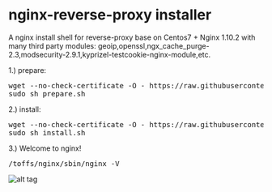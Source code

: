 # nginx-reverse-proxy installer
A nginx install shell for reverse-proxy base on Centos7 + Nginx 1.10.2 with many third party modules:
geoip,openssl,ngx_cache_purge-2.3,modsecurity-2.9.1,kyprizel-testcookie-nginx-module,etc.


1.) prepare:

<pre>
wget --no-check-certificate -O - https://raw.githubusercontent.com/jun283/nginx-reverse-proxy/master/prepare.sh 
sudo sh prepare.sh 
</pre>

2.) install:

<pre>
wget --no-check-certificate -O - https://raw.githubusercontent.com/jun283/nginx-reverse-proxy/master/install.sh 
sudo sh install.sh
</pre>


3.) Welcome to nginx!

<pre>
/toffs/nginx/sbin/nginx -V
</pre>

![alt tag](https://cloud.githubusercontent.com/assets/5975212/23941029/26a65f8a-09a2-11e7-822b-ad3529c621cc.png)
